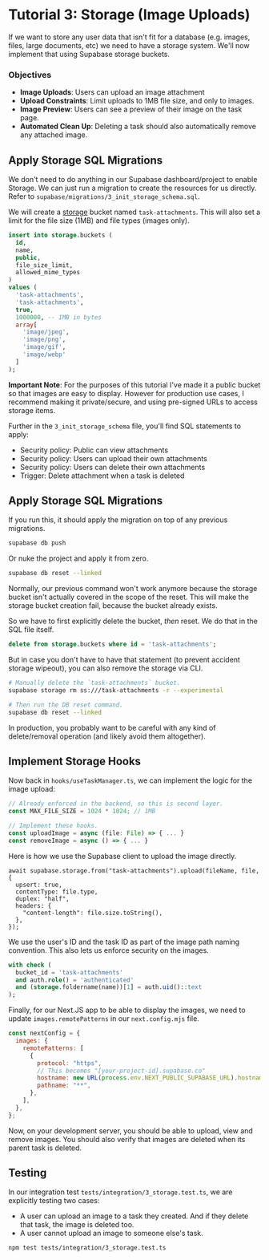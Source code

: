 # Tutorial 3: Storage (Image Uploads)

If we want to store any user data that isn't fit for a database (e.g. images, files, large documents, etc) we need to have a storage system. We'll now implement that using Supabase storage buckets.

### Objectives

- **Image Uploads**: Users can upload an image attachment
- **Upload Constraints**: Limit uploads to 1MB file size, and only to images.
- **Image Preview**: Users can see a preview of their image on the task page.
- **Automated Clean Up**: Deleting a task should also automatically remove any attached image.

## Apply Storage SQL Migrations

We don't need to do anything in our Supabase dashboard/project to enable Storage. We can just run a migration to create the resources for us directly. Refer to `supabase/migrations/3_init_storage_schema.sql`.

We will create a [storage](https://supabase.com/docs/guides/storage) bucket named `task-attachments`. This will also set a limit for the file size (1MB) and file types (images only).

```sql
insert into storage.buckets (
  id,
  name,
  public,
  file_size_limit,
  allowed_mime_types
)
values (
  'task-attachments',
  'task-attachments',
  true,
  1000000, -- 1MB in bytes
  array[
    'image/jpeg',
    'image/png',
    'image/gif',
    'image/webp'
  ]
);
```

**Important Note**: For the purposes of this tutorial I've made it a public bucket so that images are easy to display. However for production use cases, I recommend making it private/secure, and using pre-signed URLs to access storage items.

Further in the `3_init_storage_schema` file, you'll find SQL statements to apply:

- Security policy: Public can view attachments
- Security policy: Users can upload their own attachments
- Security policy: Users can delete their own attachments
- Trigger: Delete attachment when a task is deleted

## Apply Storage SQL Migrations

If you run this, it should apply the migration on top of any previous migrations.

```sh
supabase db push
```

Or nuke the project and apply it from zero.

```sh
supabase db reset --linked
```

Normally, our previous command won't work anymore because the storage bucket isn't actually covered in the scope of the reset. This will make the storage bucket creation fail, because the bucket already exists.

So we have to first explicitly delete the bucket, _then_ reset. We do that in the SQL file itself.

```sql
delete from storage.buckets where id = 'task-attachments';
```

But in case you don't have to have that statement (to prevent accident storage wipeout), you can also remove the storage via CLI.

```sh
# Manually delete the `task-attachments` bucket.
supabase storage rm ss:///task-attachments -r --experimental

# Then run the DB reset command.
supabase db reset --linked
```

In production, you probably want to be careful with any kind of delete/removal operation (and likely avoid them altogether).

## Implement Storage Hooks

Now back in `hooks/useTaskManager.ts`, we can implement the logic for the image upload:

```js
// Already enforced in the backend, so this is second layer.
const MAX_FILE_SIZE = 1024 * 1024; // 1MB

// Implement these hooks.
const uploadImage = async (file: File) => { ... }
const removeImage = async () => { ... }
```

Here is how we use the Supabase client to upload the image directly.

```tsx
await supabase.storage.from("task-attachments").upload(fileName, file, {
  upsert: true,
  contentType: file.type,
  duplex: "half",
  headers: {
    "content-length": file.size.toString(),
  },
});
```

We use the user's ID and the task ID as part of the image path naming convention. This also lets us enforce security on the images.

```sql
with check (
  bucket_id = 'task-attachments'
  and auth.role() = 'authenticated'
  and (storage.foldername(name))[1] = auth.uid()::text
);
```

Finally, for our Next.JS app to be able to display the images, we need to update `images.remotePatterns` in our `next.config.mjs` file.

```js
const nextConfig = {
  images: {
    remotePatterns: [
      {
        protocol: "https",
        // This becomes "[your-project-id].supabase.co"
        hostname: new URL(process.env.NEXT_PUBLIC_SUPABASE_URL).hostname,
        pathname: "**",
      },
    ],
  },
};
```

Now, on your development server, you should be able to upload, view and remove images. You should also verify that images are deleted when its parent task is deleted.

## Testing

In our integration test `tests/integration/3_storage.test.ts`, we are explicitly testing two cases:

- A user can upload an image to a task they created. And if they delete that task, the image is deleted too.
- A user cannot upload an image to someone else's task.

```sh
npm test tests/integration/3_storage.test.ts
```

